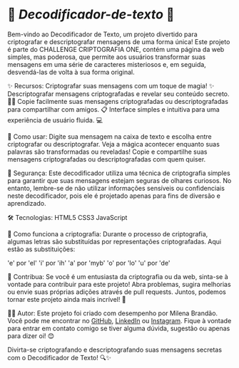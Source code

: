 # 🔐 *Decodificador-de-texto* 🔐
Bem-vindo ao Decodificador de Texto, um projeto divertido para criptografar e descriptografar mensagens de uma forma única! Este projeto é parte do CHALLENGE CRIPTOGRAFIA ONE, contém uma página da web simples, mas poderosa, que permite aos usuários transformar suas mensagens em uma série de caracteres misteriosos e, em seguida, desvendá-las de volta à sua forma original.

✨ Recursos:
Criptografar suas mensagens com um toque de magia! ✨
Descriptografar mensagens criptografadas e revelar seu conteúdo secreto. 🕵️‍♂️
Copie facilmente suas mensagens criptografadas ou descriptografadas para compartilhar com amigos. 📋
Interface simples e intuitiva para uma experiência de usuário fluida. 💻

🚀 Como usar:
Digite sua mensagem na caixa de texto e escolha entre criptografar ou descriptografar.
Veja a mágica acontecer enquanto suas palavras são transformadas ou reveladas!
Copie e compartilhe suas mensagens criptografadas ou descriptografadas com quem quiser.

🔑 Segurança:
Este decodificador utiliza uma técnica de criptografia simples para garantir que suas mensagens estejam seguras de olhares curiosos. No entanto, lembre-se de não utilizar informações sensíveis ou confidenciais neste decodificador, pois ele é projetado apenas para fins de diversão e aprendizado.

🛠️ Tecnologias:
HTML5
CSS3
JavaScript

🌟 Como funciona a criptografia:
Durante o processo de criptografia, algumas letras são substituídas por representações criptografadas. Aqui estão as substituições:

'e' por 'el'
'i' por 'ih'
'a' por 'myb'
'o' por 'lo'
'u' por 'de'

🌟 Contribua:
Se você é um entusiasta da criptografia ou da web, sinta-se à vontade para contribuir para este projeto! Abra problemas, sugira melhorias ou envie suas próprias adições através de pull requests. Juntos, podemos tornar este projeto ainda mais incrível! 🎉

👨‍💻 Autor:
Este projeto foi criado com desempenho por Milena Brandão. Você pode me encontrar no [GitHub](https://github.com/Milena-Brandao), [LinkedIn](https://www.linkedin.com/in/milena-brandão/) ou [Instagram](https://www.instagram.com/milenabrand_/). Fique à vontade para entrar em contato comigo se tiver alguma dúvida, sugestão ou apenas para dizer oi! 😊

Divirta-se criptografando e descriptografando suas mensagens secretas com o Decodificador de Texto! 🔍✨
